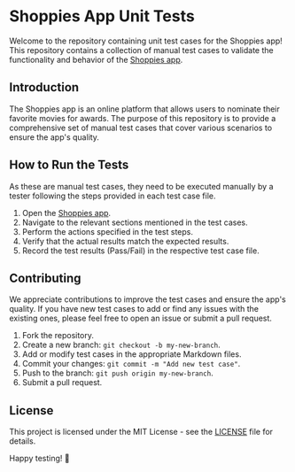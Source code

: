 # Shoppies App Unit Tests

Welcome to the repository containing unit test cases for the Shoppies app! This repository contains a collection of manual test cases to validate the functionality and behavior of the [Shoppies app](https://shoppies-alon-codes.netlify.app/).

## Introduction

The Shoppies app is an online platform that allows users to nominate their favorite movies for awards. The purpose of this repository is to provide a comprehensive set of manual test cases that cover various scenarios to ensure the app's quality.

## How to Run the Tests

As these are manual test cases, they need to be executed manually by a tester following the steps provided in each test case file. 

1. Open the [Shoppies app](https://shoppies-alon-codes.netlify.app/).
2. Navigate to the relevant sections mentioned in the test cases.
3. Perform the actions specified in the test steps.
4. Verify that the actual results match the expected results.
5. Record the test results (Pass/Fail) in the respective test case file.

## Contributing

We appreciate contributions to improve the test cases and ensure the app's quality. If you have new test cases to add or find any issues with the existing ones, please feel free to open an issue or submit a pull request.

1. Fork the repository.
2. Create a new branch: `git checkout -b my-new-branch`.
3. Add or modify test cases in the appropriate Markdown files.
4. Commit your changes: `git commit -m "Add new test case"`.
5. Push to the branch: `git push origin my-new-branch`.
6. Submit a pull request.

## License

This project is licensed under the MIT License - see the [LICENSE](LICENSE) file for details.

Happy testing! 🚀
